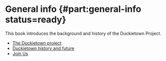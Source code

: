# General info  {#part:general-info status=ready}

This book introduces the background and history of the Duckietown Project.

* [The Duckietown project](#duckietown-project)
* [Duckietown history and future](#duckietown-history-and-future)
* [Join Us](#first-steps)

